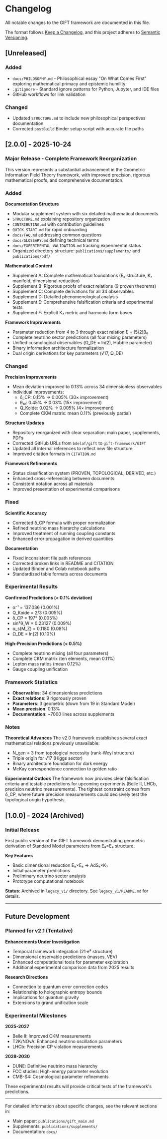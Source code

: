 # Changelog

All notable changes to the GIFT framework are documented in this file.

The format follows [Keep a Changelog](https://keepachangelog.com/en/1.0.0/),
and this project adheres to [Semantic Versioning](https://semver.org/spec/v2.0.0.html).

## [Unreleased]

### Added
- `docs/PHILOSOPHY.md` - Philosophical essay "On What Comes First" exploring mathematical primacy and epistemic humility
- `.gitignore` - Standard ignore patterns for Python, Jupyter, and IDE files
- GitHub workflows for link validation

### Changed
- Updated `STRUCTURE.md` to include new philosophical perspectives documentation
- Corrected `postBuild` Binder setup script with accurate file paths

## [2.0.0] - 2025-10-24

### Major Release - Complete Framework Reorganization

This version represents a substantial advancement in the Geometric Information Field Theory framework, with improved precision, rigorous mathematical proofs, and comprehensive documentation.

### Added

**Documentation Structure**
- Modular supplement system with six detailed mathematical documents
- `STRUCTURE.md` explaining repository organization
- `CONTRIBUTING.md` with contribution guidelines
- `QUICK_START.md` for rapid onboarding
- `docs/FAQ.md` addressing common questions
- `docs/GLOSSARY.md` defining technical terms
- `docs/EXPERIMENTAL_VALIDATION.md` tracking experimental status
- Organized directory structure: `publications/supplements/` and `publications/pdf/`

**Mathematical Content**
- Supplement A: Complete mathematical foundations (E₈ structure, K₇ manifold, dimensional reduction)
- Supplement B: Rigorous proofs of exact relations (9 proven theorems)
- Supplement C: Complete derivations for all 34 observables
- Supplement D: Detailed phenomenological analysis
- Supplement E: Comprehensive falsification criteria and experimental tests
- Supplement F: Explicit K₇ metric and harmonic form bases

**Framework Improvements**
- Parameter reduction from 4 to 3 through exact relation ξ = (5/2)β₀
- Complete neutrino sector predictions (all four mixing parameters)
- Unified cosmological observables (Ω_DE = ln(2), Hubble parameter)
- Binary information architecture formalization
- Dual origin derivations for key parameters (√17, Ω_DE)

### Changed

**Precision Improvements**
- Mean deviation improved to 0.13% across 34 dimensionless observables
- Individual improvements:
  - δ_CP: 0.15% → 0.005% (30× improvement)
  - θ₁₂: 0.45% → 0.03% (15× improvement)
  - Q_Koide: 0.02% → 0.005% (4× improvement)
  - Complete CKM matrix: mean 0.11% (previously partial)

**Structure Updates**
- Repository reorganized with clear separation: main paper, supplements, PDFs
- Corrected GitHub URLs from `bdelaf/gift` to `gift-framework/GIFT`
- Updated all internal references to reflect new file structure
- Improved citation formats in `CITATION.md`

**Framework Refinements**
- Status classification system (PROVEN, TOPOLOGICAL, DERIVED, etc.)
- Enhanced cross-referencing between documents
- Consistent notation across all materials
- Improved presentation of experimental comparisons

### Fixed

**Scientific Accuracy**
- Corrected δ_CP formula with proper normalization
- Refined neutrino mass hierarchy calculations
- Improved treatment of running coupling constants
- Enhanced error propagation in derived quantities

**Documentation**
- Fixed inconsistent file path references
- Corrected broken links in README and CITATION
- Updated Binder and Colab notebook paths
- Standardized table formats across documents

### Experimental Results

**Confirmed Predictions (< 0.1% deviation)**
- α⁻¹ = 137.036 (0.001%)
- Q_Koide = 2/3 (0.005%)
- δ_CP = 197° (0.005%)
- sin²θ_W = 0.23127 (0.009%)
- α_s(M_Z) = 0.1180 (0.08%)
- Ω_DE = ln(2) (0.10%)

**High-Precision Predictions (< 0.5%)**
- Complete neutrino mixing (all four parameters)
- Complete CKM matrix (ten elements, mean 0.11%)
- Lepton mass ratios (mean 0.12%)
- Gauge coupling unification

### Framework Statistics

- **Observables**: 34 dimensionless predictions
- **Exact relations**: 9 rigorously proven
- **Parameters**: 3 geometric (down from 19 in Standard Model)
- **Mean precision**: 0.13%
- **Documentation**: ~7000 lines across supplements

### Notes

**Theoretical Advances**
The v2.0 framework establishes several exact mathematical relations previously unavailable:
- N_gen = 3 from topological necessity (rank-Weyl structure)
- Triple origin for √17 (Higgs sector)
- Binary architecture foundation for dark energy
- McKay correspondence connection to golden ratio

**Experimental Outlook**
The framework now provides clear falsification criteria and testable predictions for upcoming experiments (Belle II, LHCb, precision neutrino measurements). The tightest constraint comes from δ_CP, where future precision measurements could decisively test the topological origin hypothesis.

## [1.0.0] - 2024 (Archived)

### Initial Release

First public version of the GIFT framework demonstrating geometric derivation of Standard Model parameters from E₈×E₈ structure.

**Key Features**
- Basic dimensional reduction E₈×E₈ → AdS₄×K₇
- Initial parameter predictions
- Preliminary neutrino sector analysis
- Prototype computational notebook

**Status**: Archived in `legacy_v1/` directory. See `legacy_v1/README.md` for details.

---

## Future Development

### Planned for v2.1 (Tentative)

**Enhancements Under Investigation**
- Temporal framework integration (21·e⁸ structure)
- Dimensional observable predictions (masses, VEV)
- Enhanced computational tools for parameter exploration
- Additional experimental comparison data from 2025 results

**Research Directions**
- Connection to quantum error correction codes
- Relationship to holographic entropy bounds
- Implications for quantum gravity
- Extensions to grand unification scale

### Experimental Milestones

**2025-2027**
- Belle II: Improved CKM measurements
- T2K/NOvA: Enhanced neutrino oscillation parameters
- LHCb: Precision CP violation measurements

**2028-2030**
- DUNE: Definitive neutrino mass hierarchy
- FCC studies: High-energy parameter evolution
- CMB-S4: Cosmological parameter refinements

These experimental results will provide critical tests of the framework's predictions.

---

For detailed information about specific changes, see the relevant sections in:
- Main paper: `publications/gift_main.md`
- Supplements: `publications/supplements/`
- Documentation: `docs/`

